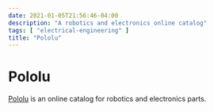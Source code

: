 ```yaml
---
date: 2021-01-05T21:56:46-04:00
description: "A robotics and electronics online catalog"
tags: [ "electrical-engineering" ]
title: "Pololu"
---
```


# Pololu

[Pololu](https://www.pololu.com/) is an online catalog for robotics and electronics parts.
